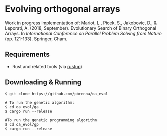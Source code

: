 Evolving orthogonal arrays
===

Work in progress implementation of: Mariot, L., Picek, S., Jakobovic, D., & Leporati, A. (2018, September). Evolutionary Search of Binary Orthogonal Arrays. In *International Conference on Parallel Problem Solving from Nature* (pp. 121-133). Springer, Cham. 

Requirements
---
 * Rust and related tools (via [rustup](https://rustup.rs/))

Downloading & Running
---
```
$ git clone https://github.com/pbrenna/oa_evol

# To run the genetic algorithm: 
$ cd oa_evol/ga
$ cargo run --release

#To run the genetic programming algorithm
$ cd oa_evol/gp
$ cargo run --release
```